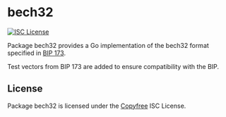 bech32
==========

[![ISC License](http://img.shields.io/badge/license-ISC-blue.svg)](http://Copyfree.org)

Package bech32 provides a Go implementation of the bech32 format specified in
[BIP 173](https://github.com/bitcoin/bips/blob/master/bip-0173.mediawiki).

Test vectors from BIP 173 are added to ensure compatibility with the BIP.

## License

Package bech32 is licensed under the [Copyfree](http://Copyfree.org) ISC
License.
